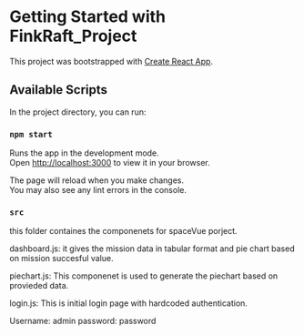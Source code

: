 # Getting Started with FinkRaft_Project

This project was bootstrapped with [Create React App](https://github.com/facebook/create-react-app).

## Available Scripts

In the project directory, you can run:

### `npm start`

Runs the app in the development mode.\
Open [http://localhost:3000](http://localhost:3000) to view it in your browser.

The page will reload when you make changes.\
You may also see any lint errors in the console.

### `src`

this folder containes the componenets  for spaceVue porject.

dashboard.js:
  it gives the mission data in tabular format and pie chart based on mission succesful value.
  
piechart.js:
  This componenet is used to generate the piechart based on provieded data.
  
login.js:
  This is initial login page with hardcoded authentication.
  
  Username: admin
  password: password
